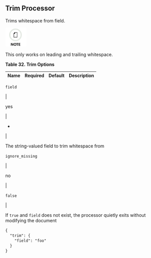 ## Trim Processor

Trims whitespace from field.

![Note](images/icons/note.png)

This only works on leading and trailing whitespace.

 **Table 32. Trim Options**

Name |  Required |  Default |  Description  
---|---|---|---  
  
`field`

| 

yes

| 

-

| 

The string-valued field to trim whitespace from  
  
`ignore_missing`

| 

no

| 

`false`

| 

If `true` and `field` does not exist, the processor quietly exits without modifying the document  
  
  

    
    
    {
      "trim": {
        "field": "foo"
      }
    }
